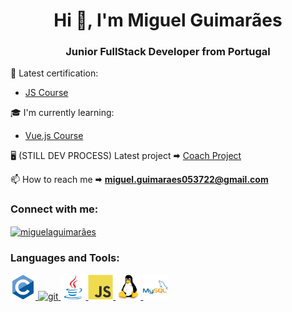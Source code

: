 <h1 align="center">Hi 👋, I'm Miguel Guimarães</h1>
<h3 align="center">Junior FullStack Developer from Portugal</h3>

🌱 Latest certification:

- <a href="https://www.udemy.com/share/101WeY3@pOTyxLDwXUK_nvIdXIEitWlmTPdMjXx8nXPdiJa01MwIlPrno9GL5fe3OFC4m0l4qw==/" target="_blank">JS Course</a>

🎓 I'm currently learning: 

- <a href="https://www.udemy.com/share/101WzM3@FpqahNbKSYXEY26E5tJBApv0RHiIZEEvWuy57c_X5nEEAxpL-u8WFyezFtnbp3Sf/" target="_blank">Vue.js Course</a>

🖥️ (STILL DEV PROCESS) Latest project 🠮 <a href="https://github.com/MiguelGuimaraes37/main-project-vue" target="_blank">Coach Project</a>

📫 How to reach me  🠮 **miguel.guimaraes053722@gmail.com**

<h3 align="left">Connect with me:</h3>
<p align="left">
<a href="https://linkedin.com/in/miguelaguimarães" target="blank"><img align="center" src="https://raw.githubusercontent.com/rahuldkjain/github-profile-readme-generator/master/src/images/icons/Social/linked-in-alt.svg" alt="miguelaguimarães" height="30" width="40" /></a>
</p>

<h3 align="left">Languages and Tools:</h3>
<p align="left"> <a href="https://www.cprogramming.com/" target="_blank" rel="noreferrer"> <img src="https://raw.githubusercontent.com/devicons/devicon/master/icons/c/c-original.svg" alt="c" width="40" height="40"/> </a> <a href="https://git-scm.com/" target="_blank" rel="noreferrer"> <img src="https://www.vectorlogo.zone/logos/git-scm/git-scm-icon.svg" alt="git" width="40" height="40"/> </a> <a href="https://www.java.com" target="_blank" rel="noreferrer"> <img src="https://raw.githubusercontent.com/devicons/devicon/master/icons/java/java-original.svg" alt="java" width="40" height="40"/> </a> <a href="https://developer.mozilla.org/en-US/docs/Web/JavaScript" target="_blank" rel="noreferrer"> <img src="https://raw.githubusercontent.com/devicons/devicon/master/icons/javascript/javascript-original.svg" alt="javascript" width="40" height="40"/> </a> <a href="https://www.linux.org/" target="_blank" rel="noreferrer"> <img src="https://raw.githubusercontent.com/devicons/devicon/master/icons/linux/linux-original.svg" alt="linux" width="40" height="40"/> </a> <a href="https://www.mysql.com/" target="_blank" rel="noreferrer"> <img src="https://raw.githubusercontent.com/devicons/devicon/master/icons/mysql/mysql-original-wordmark.svg" alt="mysql" width="40" height="40"/> </a> </p>

